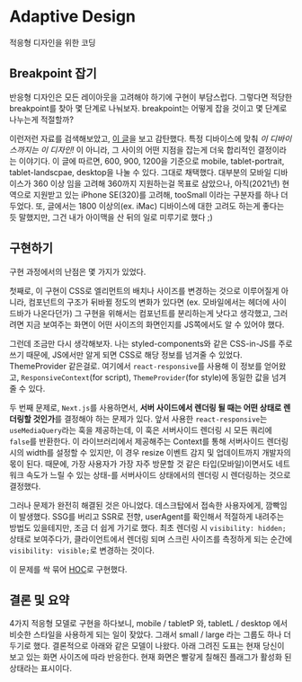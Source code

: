 # Adaptive Design

적응형 디자인을 위한 코딩

## Breakpoint 잡기

반응형 디자인은 모든 레이아웃을 고려해야 하기에 구현이 부담스럽다. 그렇다면 적당한 breakpoint를 찾아 몇 단계로 나눠보자. breakpoint는 어떻게 잡을 것이고 몇 단계로 나누는게 적절할까?

이런저런 자료를 검색해보았고, [이 글](https://www.freecodecamp.org/news/88d6a5ba1862)을 보고 감탄했다.
특정 디바이스에 맞춰 _이 디바이스까지는 이 디자인!_ 이 아니라, 그 사이의 어떤 지점을 잡는게 더욱 합리적인 결정이라는 이야기다.
이 글에 따르면, 600, 900, 1200을 기준으로 mobile, tablet-portrait, tablet-landscpae, desktop을 나눌 수 있다. 그대로 채택했다.
대부분의 모바일 디바이스가 360 이상 임을 고려해 360까지 지원하는걸 목표로 삼았으나,
아직(2021년) 현역으로 지원받고 있는 iPhone SE(320)를 고려해, tooSmall 이라는 구분자를 하나 더 두었다.
또, 글에서는 1800 이상의(ex. iMac) 디바이스에 대한 고려도 하는게 좋다는 듯 말했지만, 그건 내가 아이맥을 산 뒤의 일로 미루기로 했다 ;)

## 구현하기

구현 과정에서의 난점은 몇 가지가 있었다.

첫째로, 이 구현이 CSS로 엘리먼트의 배치나 사이즈를 변경하는 것으로 이루어질게 아니라, 컴포넌트의 구조가 뒤바뀔 정도의 변화가 있다면
(ex. 모바일에서는 헤더에 사이드바가 나온다던가) 그 구현을 위해서는 컴포넌트를 분리하는게 낫다고 생각했고,
그러려면 지금 보여주는 화면이 어떤 사이즈의 화면인지를 JS쪽에서도 알 수 있어야 했다.

그런데 조금만 다시 생각해보자. 나는 styled-components와 같은 CSS-in-JS를 주로 쓰기 때문에, JS에서만 알게 되면 CSS로 해당 정보를 넘겨줄 수 있었다. ThemeProvider 같은걸로.
여기에서 `react-responsive`를 사용해 이 정보를 얻어왔고, `ResponsiveContext`(for script), `ThemeProvider`(for style)에 동일한 값을 넘겨줄 수 있다.

두 번째 문제로, `Next.js`를 사용하면서, **서버 사이드에서 렌더링 될 때는 어떤 상태로 렌더링할 것인가**를 결정해야 하는 문제가 있다.
앞서 사용한 `react-responsive`는 `useMediaQuery`라는 훅을 제공하는데, 이 훅은 서버사이드 렌더링 시 모든 쿼리에 `false`를 반환한다.
이 라이브러리에서 제공해주는 Context를 통해 서버사이드 렌더링 시의 width를 설정할 수 있지만, 이 경우 resize 이벤트 감지 및 업데이트까지 개발자의 몫이 된다.
때문에, 가장 사용자가 가장 자주 방문할 것 같은 타입(모바일)이면서도 네트워크 속도가 느릴 수 있는 상태-를 서버사이드 상태에서의 렌더링 시 렌더링하는 것으로 결정했다.

그러나 문제가 완전히 해결된 것은 아니었다. 데스크탑에서 접속한 사용자에게, 깜빡임이 발생했다.
SSG를 버리고 SSR로 전향, userAgent를 확인해서 적절하게 내려주는 방법도 있을테지만, 조금 더 쉽게 가기로 했다.
최초 렌더링 시 `visibility: hidden;` 상태로 보여주다가, 클라이언트에서 렌더링 되며 스크린 사이즈를 측정하게 되는 순간에 `visibility: visible;`로 변경하는 것이다.

이 문제를 싹 묶어 [HOC](https://github.com/FourwingsY/portfolio/blob/main/src/hocs/withResponsive.tsx)로 구현했다.

## 결론 및 요약

4가지 적응형 모델로 구현을 하다보니, mobile / tabletP 와, tabletL / desktop 에서 비슷한 스타일을 사용하게 되는 일이 잦았다. 그래서 small / large 라는 그룹도 하나 더 두기로 했다.
결론적으로 아래와 같은 모델이 나왔다. 아래 그려진 도표는 현재 당신이 보고 있는 화면 사이즈에 따라 반응한다. 현재 화면은 빨갛게 칠해진 플래그가 활성화 된 상태라는 표시이다.
